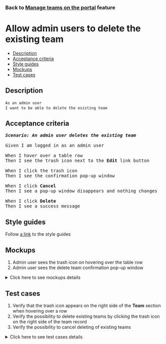 ### Back to [Manage teams on the portal](../../README.md) feature

# Allow admin users to delete the existing team

- [Description](#description)
- [Acceptance criteria](#acceptance-criteria)
- [Style guides](#style-guides)
- [Mockups](#mockups)
- [Test cases](#test-cases)

## Description

    As an admin user
    I want to be able to delete the existing team

## Acceptance criteria

<pre>
<b><i>Scenario: An admin user deletes the existing team</i></b>

Given I am logged in as an admin user

When I hover over a table row
Then I see the trash icon next to the <b>Edit</b> link button

When I click the trash icon
Then I see the confirmation pop-up window

When I click <b>Cancel</b>
Then I see a pop-up window disappears and nothing changes

When I click <b>Delete</b>
Then I see a success message
</pre>

## Style guides

Follow [a link](https://www.figma.com/proto/0zkkf5WC77OSpvyD6YXpFE/Style-guides?page-id=0%3A1&node-id=19%3A5368&viewport=266%2C48%2C0.54&scaling=min-zoom&starting-point-node-id=19%3A5368) to the style guides

## Mockups

1. Admin user sees the trash icon on hovering over the table row
2. Admin user sees the delete team confirmation pop-up window

<details>
  <summary>Click here to see mockups details</summary>

**1. Admin user sees the trash icon on hovering over the table row:**

![Admin user sees the trash icon on hovering over the table row](/web_application_features/maintain_navigation/images/edit_team_form.png)

**2. Admin user sees the delete team confirmation pop-up window:**

![Admin user sees the delete team confirmation pop-up window](/web_application_features/maintain_navigation/images/delete_popup.png)

</details>

## Test cases

1. Verify that the trash icon appears on the right side of the <b>Team</b> section when hovering over a row
2. Verify the possibility to delete existing teams by clicking the trash icon on the right side of the team record
3. Verify the possibility to cancel deleting of existing teams

<details>
  <summary>Click here to see test cases details</summary>

### **#1. Verify that the trash icon appears on the right side of the Team section when hovering over a row**

|Preconditions|Steps|Expected result
--------------|-----|----------
|- Log in with admin account</br>- Go to the <b>Teams</b> configuration page|1) Hover over a row|1) The trash icon appears on the right side next to the <b>Edit</b> link|

### **#2. Verify the possibility to delete existing teams by clicking the trash icon on the right side of the team record**

|Preconditions|Steps|Expected result
--------------|-----|----------
|- Log in with admin account</br>- Go to the <b>Teams</b> configuration page|1) Hover over any team row</br>2) Click the trash icon</br>3) Click <b>Delete</b> in the pop-up window|2) The popover with a warning appears</br>3) The team is removed|

### **#3. Verify the possibility to cancel deleting of existing teams**

|Preconditions|Steps|Expected result
--------------|-----|----------
|- Log in with admin account</br>- Go to the <b>Teams</b> configuration page|1) Hover over any team row</br>2) Click the trash icon</br>3) Click <b>Cancel</b> in the pop-up window|2) The popover with a warning appears</br>3) The team is still present in the table|
</details>
